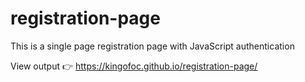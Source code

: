 # registration-page
This is a single page registration page with JavaScript authentication

View output 👉 https://kingofoc.github.io/registration-page/
